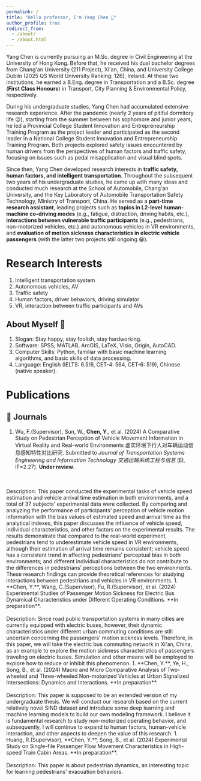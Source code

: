 ```yaml
---
permalink: /
title: "Hello professor, I'm Yang Chen 🤞"
author_profile: true
redirect_from: 
  - /about/
  - /about.html
---
```


Yang Chen is currently pursuing an M.Sc. degree in Civil Engineering at the University of Hong Kong. Before that, he received his dual bachelor degrees from Chang'an University (211 Project), Xi'an, China, and University College Dublin (2025 QS World University Ranking: 126), Ireland. At these two institutions, he earned a B.Eng. degree in Transportation and a B.Sc. degree (**First Class Honours**) in Transport, City Planning & Environmental Policy, respectively.

During his undergraduate studies, Yang Chen had accumulated extensive research experience. After the pandemic (nearly 2 years of pitiful dormitory life 😥), starting from the summer between his sophomore and junior years, he led a Provincial College Student Innovation and Entrepreneurship Training Program as the project leader and participated as the second leader in a National College Student Innovation and Entrepreneurship Training Program. Both projects explored safety issues encountered by human drivers from the perspectives of human factors and traffic safety, focusing on issues such as pedal misapplication and visual blind spots.

Since then, Yang Chen developed research interests in **traffic safety, human factors, and intelligent transportation**. Throughout the subsequent two years of his undergraduate studies, he came up with many ideas and conducted much research at the School of Automobile, Chang'an University, and the Key Laboratory of Automobile Transportation Safety Technology, Ministry of Transport, China. He served as a **part-time research assistant**, leading projects such as **topics in L2-level human-machine co-driving modes** (e.g., fatigue, distraction, driving habits, etc.), **interactions between vulnerable traffic participants** (e.g., pedestrians, non-motorized vehicles, etc.) and autonomous vehicles in VR environments, and **evaluation of motion sickness characteristics in electric vehicle passengers** (with the latter two projects still ongoing 😀).


Research Interests
======
1. Intelligent transportation system
1. Autonomous vehicles, AV
1. Traffic safety
1. Human factors, driver behaviors, driving simulator
1. VR, interaction between traffic participants and AVs

About Myself 🥰
------
1. Slogan: Stay happy, stay foolish, stay hardworking. 
1. Software: SPSS, MATLAB, ArcGIS, LaTeX, Visio, Origin, AutoCAD.
1. Computer Skills: Python, familiar with basic machine learning algorithms, and basic skills of data processing.
1. Language: English (IELTS: 6.5/6, CET-4: 564, CET-6: 519), Chinese (native speaker).

Publications
======
👋 Journals
------
1. Wu, F.(Supervisor), Sun, W., **Chen, Y.**, et al. (2024) A Comparative Study on Pedestrian Perception of Vehicle Movement Information in Virtual Reality and Real-world Environments 虚实环境下行人对车辆运动信息感知特性对比研究. Submitted to *Journal of Transportation Systems Engineering and Information Technology 交通运输系统工程与信息* (EI, IF=2.27). **Under review**.
<br />
<br /> Description: This paper conducted the experimental tasks of vehicle speed estimation and vehicle arrival time estimation in both environments, and a total of 37 subjects' experimental data were collected. By comparing and analyzing the performance of participants' perception of vehicle motion information with the bias values of estimated speed and arrival time as the analytical indexes, this paper discusses the influence of vehicle speed, individual characteristics, and other factors on the experimental results. The results demonstrate that compared to the real-world experiment, pedestrians tend to underestimate vehicle speed in VR environments, although their estimation of arrival time remains consistent; vehicle speed has a consistent trend in affecting pedestrians' perceptual bias in both environments; and different individual characteristics do not contribute to the differences in pedestrians' perceptions between the two environments. These research findings can provide theoretical references for studying interactions between pedestrians and vehicles in VR environments.
1. **Chen, Y.**, Wang, C.(Supervisor), Fu, R.(Supervisor), et al. (2024) Experimental Studies of Passenger Motion Sickness for Electric Bus Dynamical Characteristics under Different Operating Conditions. **In preparation**.
<br />
<br /> Description: Since road public transportation systems in many cities are currently equipped with electric buses, however, their dynamic characteristics under different urban commuting conditions are still uncertain concerning the passengers' motion sickness levels. Therefore, in this paper, we will take the electric bus commuting network in Xi'an, China, as an example to explore the motion sickness characteristics of passengers traveling on electric buses. Simulation and other means will be employed to explore how to reduce or inhibit this phenomenon.
1. **Chen, Y.**, Ye, H., Song, B., et al. (2024) Macro and Micro Comparative Analysis of Two-wheeled and Three-wheeled Non-motorized Vehicles at Urban Signalized Intersections: Dynamics and Interactions. **In preparation**.
<br />
<br /> Description: This paper is supposed to be an extended version of my undergraduate thesis. We will conduct our research based on the current relatively novel SIND dataset and introduce some deep learning and machine learning models to build our own modeling framework. I believe it is fundamental research to study non-motorized operating behavior, and subsequently, I will continue to expand to human factors, human-vehicle interaction, and other aspects to deepen the value of this research.
1. Huang, R.(Supervisor), **Chen, Y.**, Song, B., et al. (2024) Experimental Study on Single-file Passenger Flow Movement Characteristics in High-speed Train Cabin Areas. **In preparation**.
<br />
<br /> Description: This paper is about pedestrian dynamics, an interesting topic for learning pedestrians' evacuation behaviors.

